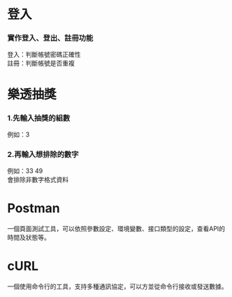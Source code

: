# 登入  
### 實作登入、登出、註冊功能  
登入：判斷帳號密碼正確性  
註冊：判斷帳號是否重複  

# 樂透抽獎  
### 1.先輸入抽獎的組數  
例如：3  
### 2.再輸入想排除的數字  
例如：33 49  
會排除非數字格式資料  

# Postman 
一個頁面測試工具，可以依照參數設定、環境變數、接口類型的設定，查看API的時間及狀態等。  

# cURL  
一個使用命令行的工具，支持多種通訊協定，可以方並從命令行接收或發送數據。  
